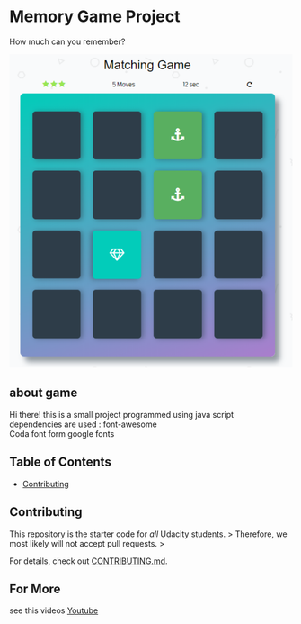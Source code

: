 # Memory Game Project

How much can you  remember?

![game image](img/game.png "Memory Game ")

## about game

Hi there! this is a small project programmed using java script  
dependencies are used : font-awesome  
Coda font form google fonts  

## Table of Contents

* [Contributing](#contributing)



## Contributing

This repository is the starter code for _all_ Udacity students. > 
 Therefore, we most likely will not accept pull requests.  >

For details, check out [CONTRIBUTING.md](CONTRIBUTING.md).

## For More 
see this videos 
<a href="https://www.youtube.com/user/Udacity">Youtube</a>
